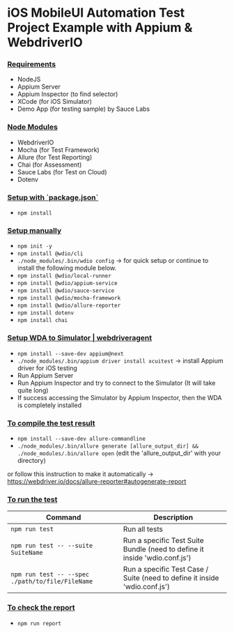 # iOS MobileUI Automation Test Project Example with Appium & WebdriverIO
<!-- [![CircleCI](https://dl.circleci.com/status-badge/img/gh/lynix28/android-mobileui-appium-wdio-example/tree/master.svg?style=shield)](https://dl.circleci.com/status-badge/redirect/gh/lynix28/android-mobileui-appium-wdio-example/tree/master)
[![SauceLabs](https://img.shields.io/badge/integrated%20to-SauceLabs-red)](https://app.saucelabs.com/u/oauth-lynixizunia-7ba4e) -->

<h3><ins>Requirements</h3>
  
- NodeJS
- Appium Server
- Appium Inspector (to find selector)
- XCode (for iOS Simulator)
- Demo App (for testing sample) by Sauce Labs

<h3><ins>Node Modules</h3>
  
- WebdriverIO
- Mocha (for Test Framework)
- Allure (for Test Reporting)
- Chai (for Assessment)
- Sauce Labs (for Test on Cloud)
- Dotenv

<h3><ins>Setup with `package.json`</h3>
  
- `npm install`

<h3><ins>Setup manually</h3>
  
- `npm init -y`
- `npm install @wdio/cli`
- `./node_modules/.bin/wdio config` -> for quick setup or continue to install the following module below.
- `npm install @wdio/local-runner`
- `npm install @wdio/appium-service`
- `npm install @wdio/sauce-service`
- `npm install @wdio/mocha-framework`
- `npm install @wdio/allure-reporter`
- `npm install dotenv`
- `npm install chai`

<h3><ins>Setup WDA to Simulator | webdriveragent</h3>

- `npm install --save-dev appium@next`
- `./node_modules/.bin/appium driver install xcuitest` -> install Appium driver for iOS testing
- Run Appium Server
- Run Appium Inspector and try to connect to the Simulator (It will take quite long)
- If success accessing the Simulator by Appium Inspector, then the WDA is completely installed

<h3><ins>To compile the test result</h3>
  
- `npm install --save-dev allure-commandline`
- `./node_modules/.bin/allure generate [allure_output_dir] && ./node_modules/.bin/allure open` (edit the 'allure_output_dir' with your directory)

or follow this instruction to make it automatically -> https://webdriver.io/docs/allure-reporter#autogenerate-report

<h3><ins>To run the test</h3>
  
| Command | Description |
| --- | --- |
| `npm run test` | Run all tests |
| `npm run test -- --suite SuiteName` | Run a specific Test Suite Bundle (need to define it inside 'wdio.conf.js') |
| `npm run test -- --spec ./path/to/file/FileName` | Run a specific Test Case / Suite (need to define it inside 'wdio.conf.js') |

<h3><ins>To check the report</h3>
  
- `npm run report`

<!-- <h3><ins>How the report look like?</h3>

<ins>Allure Report
<img width="1435" alt="image" src="https://github.com/lynix28/android-mobileui-appium-wdio-example/assets/102797648/47ad7431-58e5-4dc8-ae5c-43212c9487ea">
  
<ins>SauceLabs Build & Test Status
<img width="1164" alt="image" src="https://github.com/lynix28/android-mobileui-appium-wdio-example/assets/102797648/dcb28ea8-0abb-4696-a313-14adc177b369"> -->